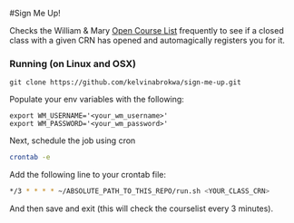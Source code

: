 #Sign Me Up!

Checks the William & Mary [Open Course List](https://courselist.wm.edu/courselist/) frequently to see if a closed class with a given CRN has opened and automagically registers you for it.


### Running (on Linux and OSX)

```
git clone https://github.com/kelvinabrokwa/sign-me-up.git
```

Populate your env variables with the following:

```
export WM_USERNAME='<your_wm_username>'
export WM_PASSWORD='<your_wm_password>'
```

Next, schedule the job using cron

```sh
crontab -e
```

Add the following line to your crontab file:

```sh
*/3 * * * * ~/ABSOLUTE_PATH_TO_THIS_REPO/run.sh <YOUR_CLASS_CRN>
```

And then save and exit (this will check the courselist every 3 minutes).
